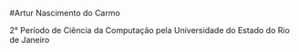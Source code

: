 #Artur Nascimento do Carmo

2° Período de Ciência da Computação pela Universidade do Estado do Rio de Janeiro
